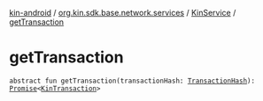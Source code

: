 [kin-android](../../index.md) / [org.kin.sdk.base.network.services](../index.md) / [KinService](index.md) / [getTransaction](./get-transaction.md)

# getTransaction

`abstract fun getTransaction(transactionHash: `[`TransactionHash`](../../org.kin.sdk.base.models/-transaction-hash/index.md)`): `[`Promise`](../../org.kin.sdk.base.tools/-promise/index.md)`<`[`KinTransaction`](../../org.kin.sdk.base.stellar.models/-kin-transaction/index.md)`>`